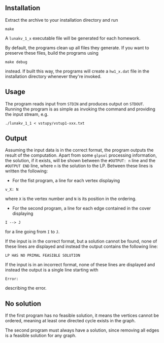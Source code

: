 ## Installation
Extract the archive to your installation directory and run  
```
make
```
A `lunakv_1_x` executable file will be generated for each homework.

By default, the programs clean up all files they generate. If you want to preserve these files, build the programs using 
```
make debug
```
instead. If built this way, the programs will create a `hw1_x.dat` file in the installation directory whenever they're invoked.


## Usage
The program reads input from `STDIN` and produces output on `STDOUT`. Running the program is as simple as invoking the command and providing the input stream, e.g.
```
./lunakv_1_1 < vstupy/vstup1-xxx.txt
```
## Output
Assuming the input data is in the correct format, the program outputs the result of the computation. Apart from some `glpsol` processing information, the solution, if it exists, will be shown between the `#OUTPUT: n` line and the `#OUTPUT END` line, where `n` is the solution to the LP. Between these lines is written the following:
* For the fist program, a line for each vertex displaying 
```
v_X: N
```
where `X` is the vertex number and `N` is its position in the ordering.
* For the second program, a line for each edge contained in the cover displaying
```
I --> J
```
for a line going from `I` to `J`.

If the input is in the correct format, but a solution cannot be found, none of these lines are displayed and instead the output contains the following line:
```
LP HAS NO PRIMAL FEASIBLE SOLUTION
```

If the input is in an incorrect format, none of these lines are displayed and instead the output is a single line starting with 
```
Error:
```
describing the error.

## No solution
If the first program has no feasible solution, it means the vertices cannot be ordered, meaning at least one directed cycle exists in the graph.

The second program must always have a solution, since removing all edges is a feasible solution for any graph. 